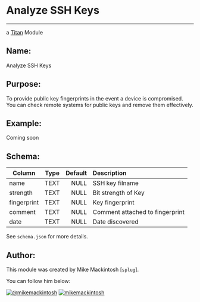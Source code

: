 Analyze SSH Keys
============

-----------
a [Titan][1] Module
## Name: 

Analyze SSH Keys

## Purpose: 
To provide public key fingerprints in the event a device is compromised. You can check remote systems for public keys and remove them effectively.

## Example:

Coming soon

## Schema:

| Column      |      Type      |  Default |  Description |
|-------------|:-------------:|------:|:-----------------|
| name        |  TEXT | NULL  | SSH key filname  |
| strength    |    TEXT   | NULL  | Bit strength of Key|
| fingerprint | TEXT | NULL  | Key fingerprint  |
| comment     | TEXT | NULL  | Comment attached to fingerprint
| date        | TEXT | NULL  | Date discovered
    
    
See `schema.json` for more details.

## Author:

This module was created by Mike Mackintosh [`splug`]. 

You can follow him below:

[![@mikemackintosh][twitter]][2]
[![mikemackintosh][github]][3]

[1]: https://github.com/mikemackintosh/titan
[2]: http://www.twitter.com/mikemackintosh
[3]: http://github.com/mikemackintosh
[twitter]: http://i.imgur.com/tXSoThF.png
[github]: http://i.imgur.com/0o48UoR.png


